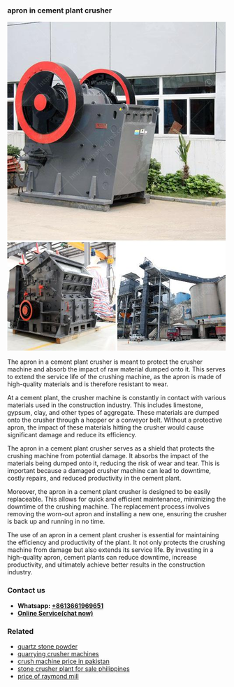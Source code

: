 <h3>apron in cement plant crusher</h3><img src='1708589159.jpg' alt=''><p>The apron in a cement plant crusher is meant to protect the crusher machine and absorb the impact of raw material dumped onto it. This serves to extend the service life of the crushing machine, as the apron is made of high-quality materials and is therefore resistant to wear.</p><p>At a cement plant, the crusher machine is constantly in contact with various materials used in the construction industry. This includes limestone, gypsum, clay, and other types of aggregate. These materials are dumped onto the crusher through a hopper or a conveyor belt. Without a protective apron, the impact of these materials hitting the crusher would cause significant damage and reduce its efficiency.</p><p>The apron in a cement plant crusher serves as a shield that protects the crushing machine from potential damage. It absorbs the impact of the materials being dumped onto it, reducing the risk of wear and tear. This is important because a damaged crusher machine can lead to downtime, costly repairs, and reduced productivity in the cement plant.</p><p>Moreover, the apron in a cement plant crusher is designed to be easily replaceable. This allows for quick and efficient maintenance, minimizing the downtime of the crushing machine. The replacement process involves removing the worn-out apron and installing a new one, ensuring the crusher is back up and running in no time.</p><p>The use of an apron in a cement plant crusher is essential for maintaining the efficiency and productivity of the plant. It not only protects the crushing machine from damage but also extends its service life. By investing in a high-quality apron, cement plants can reduce downtime, increase productivity, and ultimately achieve better results in the construction industry.</p><h3>Contact us</h3><ul><li><strong>Whatsapp:&nbsp;<a href="https://wa.me/8613661969651">+8613661969651</a></strong></li><li><a href="https://swt.shibang-china.com/?git&amp;zhl&amp;apron in cement plant crusher"><strong>Online Service(chat now)</strong></a></li></ul><h3>Related</h3><ul><li><a href='quartz stone powder.md'>quartz stone powder</a></li><li><a href='quarrying crusher machines.md'>quarrying crusher machines</a></li><li><a href='crush machine price in pakistan.md'>crush machine price in pakistan</a></li><li><a href='stone crusher plant for sale philippines.md'>stone crusher plant for sale philippines</a></li><li><a href='price of raymond mill.md'>price of raymond mill</a></li></ul>